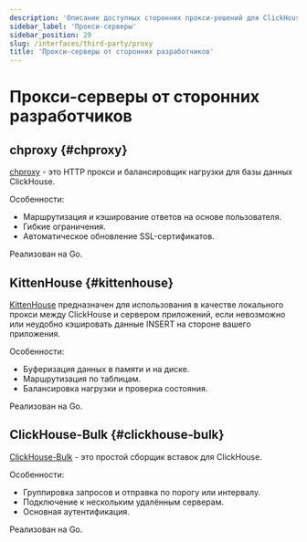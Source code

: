 ```yaml
---
description: 'Описание доступных сторонних прокси-решений для ClickHouse'
sidebar_label: 'Прокси-серверы'
sidebar_position: 29
slug: /interfaces/third-party/proxy
title: 'Прокси-серверы от сторонних разработчиков'
---
```



# Прокси-серверы от сторонних разработчиков

## chproxy {#chproxy}

[chproxy](https://github.com/Vertamedia/chproxy) - это HTTP прокси и балансировщик нагрузки для базы данных ClickHouse.

Особенности:

- Маршрутизация и кэширование ответов на основе пользователя.
- Гибкие ограничения.
- Автоматическое обновление SSL-сертификатов.

Реализован на Go.

## KittenHouse {#kittenhouse}

[KittenHouse](https://github.com/VKCOM/kittenhouse) предназначен для использования в качестве локального прокси между ClickHouse и сервером приложений, если невозможно или неудобно кэшировать данные INSERT на стороне вашего приложения.

Особенности:

- Буферизация данных в памяти и на диске.
- Маршрутизация по таблицам.
- Балансировка нагрузки и проверка состояния.

Реализован на Go.

## ClickHouse-Bulk {#clickhouse-bulk}

[ClickHouse-Bulk](https://github.com/nikepan/clickhouse-bulk) - это простой сборщик вставок для ClickHouse.

Особенности:

- Группировка запросов и отправка по порогу или интервалу.
- Подключение к нескольким удалённым серверам.
- Основная аутентификация.

Реализован на Go.
